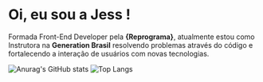 # Oi, eu sou a Jess !

Formada Front-End Developer pela  **{Reprograma}**, atualmente estou como Instrutora na **Generation Brasil** resolvendo problemas através do código e fortalecendo a interação de usuários com novas tecnologias.

![Anurag's GitHub stats](https://github-readme-stats.vercel.app/api?username=JeskaLopes&show_icons=true&theme=highcontrast) ![Top Langs](https://github-readme-stats.vercel.app/api/top-langs/?username=JeskaLopes&layout=compact&theme=highcontrast)
